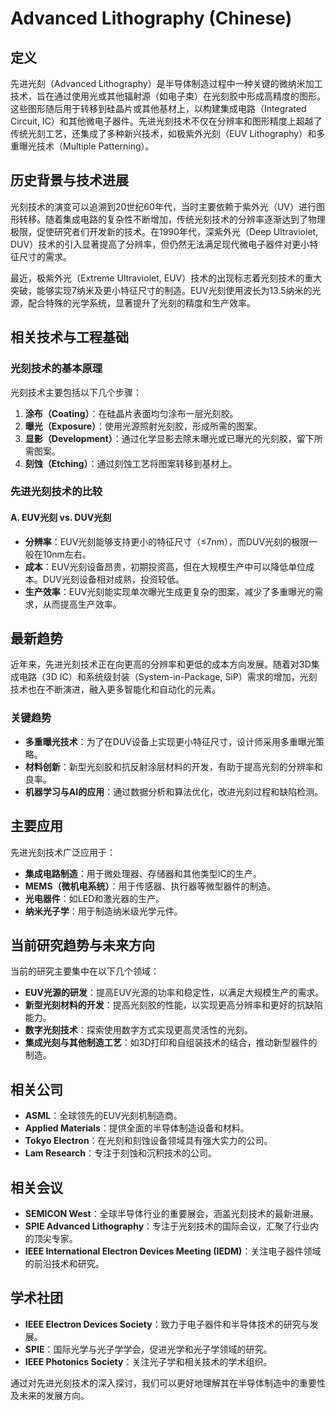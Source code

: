 # Advanced Lithography (Chinese)

## 定义

先进光刻（Advanced Lithography）是半导体制造过程中一种关键的微纳米加工技术，旨在通过使用光或其他辐射源（如电子束）在光刻胶中形成高精度的图形。这些图形随后用于转移到硅晶片或其他基材上，以构建集成电路（Integrated Circuit, IC）和其他微电子器件。先进光刻技术不仅在分辨率和图形精度上超越了传统光刻工艺，还集成了多种新兴技术，如极紫外光刻（EUV Lithography）和多重曝光技术（Multiple Patterning）。

## 历史背景与技术进展

光刻技术的演变可以追溯到20世纪60年代，当时主要依赖于紫外光（UV）进行图形转移。随着集成电路的复杂性不断增加，传统光刻技术的分辨率逐渐达到了物理极限，促使研究者们开发新的技术。在1990年代，深紫外光（Deep Ultraviolet, DUV）技术的引入显著提高了分辨率，但仍然无法满足现代微电子器件对更小特征尺寸的需求。

最近，极紫外光（Extreme Ultraviolet, EUV）技术的出现标志着光刻技术的重大突破，能够实现7纳米及更小特征尺寸的制造。EUV光刻使用波长为13.5纳米的光源，配合特殊的光学系统，显著提升了光刻的精度和生产效率。

## 相关技术与工程基础

### 光刻技术的基本原理

光刻技术主要包括以下几个步骤：

1. **涂布（Coating）**：在硅晶片表面均匀涂布一层光刻胶。
2. **曝光（Exposure）**：使用光源照射光刻胶，形成所需的图案。
3. **显影（Development）**：通过化学显影去除未曝光或已曝光的光刻胶，留下所需图案。
4. **刻蚀（Etching）**：通过刻蚀工艺将图案转移到基材上。

### 先进光刻技术的比较

#### A. EUV光刻 vs. DUV光刻

- **分辨率**：EUV光刻能够支持更小的特征尺寸（≤7nm），而DUV光刻的极限一般在10nm左右。
- **成本**：EUV光刻设备昂贵，初期投资高，但在大规模生产中可以降低单位成本。DUV光刻设备相对成熟，投资较低。
- **生产效率**：EUV光刻能实现单次曝光生成更复杂的图案，减少了多重曝光的需求，从而提高生产效率。

## 最新趋势

近年来，先进光刻技术正在向更高的分辨率和更低的成本方向发展。随着对3D集成电路（3D IC）和系统级封装（System-in-Package, SiP）需求的增加，光刻技术也在不断演进，融入更多智能化和自动化的元素。

### 关键趋势

- **多重曝光技术**：为了在DUV设备上实现更小特征尺寸，设计师采用多重曝光策略。
- **材料创新**：新型光刻胶和抗反射涂层材料的开发，有助于提高光刻的分辨率和良率。
- **机器学习与AI的应用**：通过数据分析和算法优化，改进光刻过程和缺陷检测。

## 主要应用

先进光刻技术广泛应用于：

- **集成电路制造**：用于微处理器、存储器和其他类型IC的生产。
- **MEMS（微机电系统）**：用于传感器、执行器等微型器件的制造。
- **光电器件**：如LED和激光器的生产。
- **纳米光子学**：用于制造纳米级光学元件。

## 当前研究趋势与未来方向

当前的研究主要集中在以下几个领域：

- **EUV光源的研发**：提高EUV光源的功率和稳定性，以满足大规模生产的需求。
- **新型光刻材料的开发**：提高光刻胶的性能，以实现更高分辨率和更好的抗缺陷能力。
- **数字光刻技术**：探索使用数字方式实现更高灵活性的光刻。
- **集成光刻与其他制造工艺**：如3D打印和自组装技术的结合，推动新型器件的制造。

## 相关公司

- **ASML**：全球领先的EUV光刻机制造商。
- **Applied Materials**：提供全面的半导体制造设备和材料。
- **Tokyo Electron**：在光刻和刻蚀设备领域具有强大实力的公司。
- **Lam Research**：专注于刻蚀和沉积技术的公司。

## 相关会议

- **SEMICON West**：全球半导体行业的重要展会，涵盖光刻技术的最新进展。
- **SPIE Advanced Lithography**：专注于光刻技术的国际会议，汇聚了行业内的顶尖专家。
- **IEEE International Electron Devices Meeting (IEDM)**：关注电子器件领域的前沿技术和研究。

## 学术社团

- **IEEE Electron Devices Society**：致力于电子器件和半导体技术的研究与发展。
- **SPIE**：国际光学与光子学学会，促进光学和光子学领域的研究。
- **IEEE Photonics Society**：关注光子学和相关技术的学术组织。

通过对先进光刻技术的深入探讨，我们可以更好地理解其在半导体制造中的重要性及未来的发展方向。